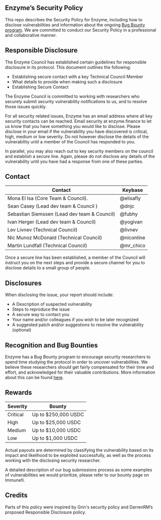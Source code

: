 ## Enzyme’s Security Policy

This repo describes the Security Policy for Enzyme, including how to disclose vulnerabilities and information about the ongoing [Bug Bounty program](https://immunefi.com/explore/). We are committed to conduct our Security Policy in a professional and collaborative manner.

## Responsible Disclosure
The Enzyme Council has established certain guidelines for responsible disclosure in its protocol. This document outlines the following:

- Establishing secure contact with a key Technical Council Member
- What details to provide when making such a disclosure
- Establishing Secure Contact

The Enzyme Council is committed to working with researchers who securely submit security vulnerability notifications to us, and to resolve those issues quickly.

For all security related issues, Enzyme has an email address where all key security contacts can be reached. Email security at enzyme.finance to let us know that you have something you would like to disclose. Please disclose in your email if the vulnerability you have discovered is critical, high, medium or low severity. Do not however disclose the details of the vulnerability until a member of the Council has responded to you.

In parallel, you may also reach out to key security members on the council and establish a secure line. Again, please do not disclose any details of the vulnerability until you have had a response from one of these parties.

## Contact

| Contact                | Keybase             |
| ---------------------- | ----------------------- |
Mona El Isa (Core Team & Council).   | @elisafly
Sean Casey (Lead dev team & Council )  | @dnjc
Sebastian Siemssen (Lead dev team & Council) |  @fubhy
Ivan Herger (Lead dev team & Council)| @yogivan
Lev Livnev (Technical Council)| @livnev
Nic Munoz McDonald (Technical Council) | @niconline
Martin Lundfall (Technical Council) | @mr_chico



Once a secure line has been established, a member of the Council will instruct you on the next steps and provide a secure channel for you to disclose details to a small group of people.

## Disclosures
When disclosing the issue, your report should include:
- A Description of suspected vulnerability
- Steps to reproduce the issue
- A secure way to contact you
- Your name and/or colleagues if you wish to be later recognized
- A suggested patch and/or suggestions to resolve the vulnerability (optional)

## Recognition and Bug Bounties
Enzyme has a Bug Bounty program to encourage security researchers to spend time studying the protocol in order to uncover vulnerabilities. We believe these researchers should get fairly compensated for their time and effort, and acknowledged for their valuable contributions. More information about this can be found [here](https://immunefi.com/explore/).

## Rewards
| Severity                | Bounty             |
| ---------------------- | ----------------------- |
Critical | Up to $250,000 USDC
High | Up to $25,000 USDC
Medium | Up to $10,000 USDC
Low | Up to $1,000 USDC

Actual payouts are determined by classifying the vulnerability based on its impact and likelihood to be exploited successfully, as well as the process working with the disclosing security researcher.

A detailed description of our bug submissions process as some examples of vulnerabilities we would prioritize, please refer to our bounty page on Immunefi.

## Credits
Parts of this policy were inspired by Grin's security policy and DarrenRM’s proposed Responsible Disclosure policy.
